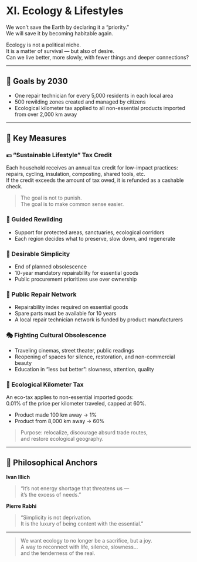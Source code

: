 # XI. Ecology & Lifestyles

We won’t save the Earth by declaring it a “priority.”  
We will save it by becoming habitable again.

Ecology is not a political niche.  
It is a matter of survival — but also of desire.  
Can we live better, more slowly, with fewer things and deeper connections?

---

## 🎯 Goals by 2030

- One repair technician for every 5,000 residents in each local area  
- 500 rewilding zones created and managed by citizens  
- Ecological kilometer tax applied to all non-essential products imported from over 2,000 km away  

---

## 📜 Key Measures

### 💶 “Sustainable Lifestyle” Tax Credit  
Each household receives an annual tax credit for low-impact practices:  
repairs, cycling, insulation, composting, shared tools, etc.  
If the credit exceeds the amount of tax owed, it is refunded as a cashable check.  
> The goal is not to punish.  
> The goal is to make common sense easier.

### 🌲 Guided Rewilding  
- Support for protected areas, sanctuaries, ecological corridors  
- Each region decides what to preserve, slow down, and regenerate  

### 🧘 Desirable Simplicity  
- End of planned obsolescence  
- 10-year mandatory repairability for essential goods  
- Public procurement prioritizes use over ownership  

### 🔧 Public Repair Network  
- Repairability index required on essential goods  
- Spare parts must be available for 10 years  
- A local repair technician network is funded by product manufacturers  

### 🎭 Fighting Cultural Obsolescence  
- Traveling cinemas, street theater, public readings  
- Reopening of spaces for silence, restoration, and non-commercial beauty  
- Education in “less but better”: slowness, attention, quality  

### 🚛 Ecological Kilometer Tax  
An eco-tax applies to non-essential imported goods:  
0.01% of the price per kilometer traveled, capped at 60%.  
- Product made 100 km away → 1%  
- Product from 8,000 km away → 60%  
> Purpose: relocalize, discourage absurd trade routes,  
> and restore ecological geography.

---

## 🧠 Philosophical Anchors

**Ivan Illich**  
> “It’s not energy shortage that threatens us —  
> it’s the excess of needs.”

**Pierre Rabhi**  
> “Simplicity is not deprivation.  
> It is the luxury of being content with the essential.”

---

> We want ecology to no longer be a sacrifice, but a joy.  
> A way to reconnect with life, silence, slowness...  
> and the tenderness of the real.
